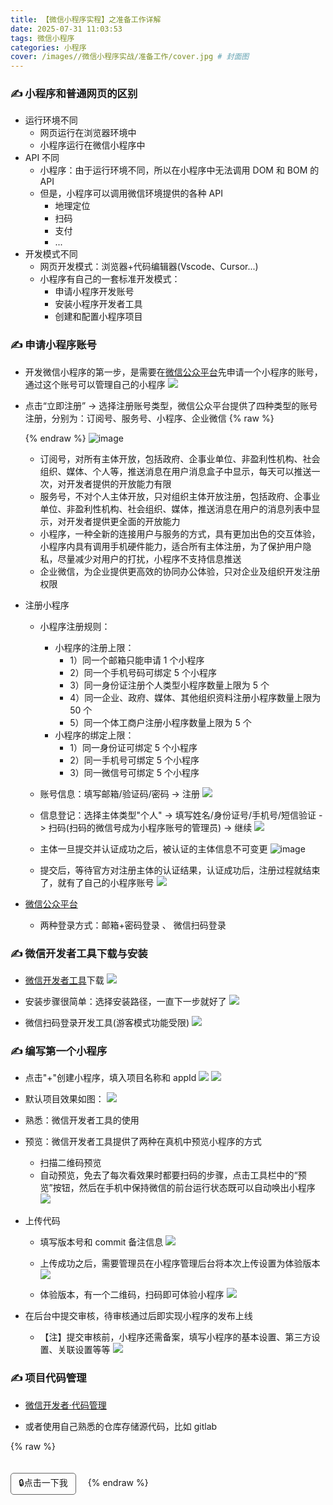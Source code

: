 ```yaml
---
title: 【微信小程序实程】之准备工作详解
date: 2025-07-31 11:03:53
tags: 微信小程序
categories: 小程序
cover: /images//微信小程序实战/准备工作/cover.jpg # 封面图
---
```


### ✍️ 小程序和普通网页的区别

- 运行环境不同
  - 网页运行在浏览器环境中
  - 小程序运行在微信小程序中
- API 不同
  - 小程序：由于运行环境不同，所以在小程序中无法调用 DOM 和 BOM 的 API
  - 但是，小程序可以调用微信环境提供的各种 API
    - 地理定位
    - 扫码
    - 支付
    - ...
- 开发模式不同
  - 网页开发模式：浏览器+代码编辑器(Vscode、Cursor...)
  - 小程序有自己的一套标准开发模式：
    - 申请小程序开发账号
    - 安装小程序开发者工具
    - 创建和配置小程序项目

### ✍️ 申请小程序账号

- 开发微信小程序的第一步，是需要在[微信公众平台](https://mp.weixin.qq.com/)先申请一个小程序的账号，通过这个账号可以管理自己的小程序
  ![](/images/微信小程序实战/准备工作/wxgzpt.png)

- 点击“立即注册” -> 选择注册账号类型，微信公众平台提供了四种类型的账号注册，分别为：订阅号、服务号、小程序、企业微信
  {% raw %}
  <!-- ![](/images/微信小程序实战/准备工作/wxtype4.png) -->
  {% endraw %}
  <img src="/images/微信小程序实战/准备工作/wxtype4.png" alt="image" class="max600"/>

  - 订阅号，对所有主体开放，包括政府、企事业单位、非盈利性机构、社会组织、媒体、个人等，推送消息在用户消息盒子中显示，每天可以推送一次，对开发者提供的开放能力有限
  - 服务号，不对个人主体开放，只对组织主体开放注册，包括政府、企事业单位、非盈利性机构、社会组织、媒体，推送消息在用户的消息列表中显示，对开发者提供更全面的开放能力
  - 小程序，一种全新的连接用户与服务的方式，具有更加出色的交互体验，小程序内具有调用手机硬件能力，适合所有主体注册，为了保护用户隐私，尽量减少对用户的打扰，小程序不支持信息推送
  - 企业微信，为企业提供更高效的协同办公体验，只对企业及组织开发注册权限

- 注册小程序

  - 小程序注册规则：

    - 小程序的注册上限：
      - 1）同一个邮箱只能申请 1 个小程序
      - 2）同一个手机号码可绑定 5 个小程序
      - 3）同一身份证注册个人类型小程序数量上限为 5 个
      - 4）同一企业、政府、媒体、其他组织资料注册小程序数量上限为 50 个
      - 5）同一个体工商户注册小程序数量上限为 5 个
    - 小程序的绑定上限：
      - 1）同一身份证可绑定 5 个小程序
      - 2）同一手机号可绑定 5 个小程序
      - 3）同一微信号可绑定 5 个小程序

  - 账号信息：填写邮箱/验证码/密码 -> 注册
    ![](/images/微信小程序实战/准备工作/registerAccount.png)

  - 信息登记：选择主体类型"个人" -> 填写姓名/身份证号/手机号/短信验证 -> 扫码(扫码的微信号成为小程序账号的管理员) -> 继续
    ![](/images/微信小程序实战/准备工作/infoRecord.png)

  - 主体一旦提交并认证成功之后，被认证的主体信息不可变更
    <img src="/images/微信小程序实战/准备工作/confirmInfo.png" alt="image" class="max450"/>

  - 提交后，等待官方对注册主体的认证结果，认证成功后，注册过程就结束了，就有了自己的小程序账号
    ![](/images/微信小程序实战/准备工作/accountManage.png)

- [微信公众平台](https://mp.weixin.qq.com/)
  - 两种登录方式：邮箱+密码登录 、 微信扫码登录

### ✍️ 微信开发者工具下载与安装

- [微信开发者工具](https://developers.weixin.qq.com/miniprogram/dev/devtools/download.html)下载
  ![](/images/微信小程序实战/准备工作/wxtooldowload.png)

- 安装步骤很简单：选择安装路径，一直下一步就好了
  ![](/images/微信小程序实战/准备工作/wxtoolexe.png)

- 微信扫码登录开发工具(游客模式功能受限)
  ![](/images/微信小程序实战/准备工作/wxtool.png)

### ✍️ 编写第一个小程序

- 点击"+"创建小程序，填入项目名称和 appId
  ![](/images/微信小程序实战/准备工作/createProject1.png)
  ![](/images/微信小程序实战/准备工作/createProject0.png)

- 默认项目效果如图：
  ![](/images/微信小程序实战/准备工作/createProject2.png)

- 熟悉：微信开发者工具的使用

- 预览：微信开发者工具提供了两种在真机中预览小程序的方式

  - 扫描二维码预览
  - 自动预览，免去了每次看效果时都要扫码的步骤，点击工具栏中的“预览”按钮，然后在手机中保持微信的前台运行状态既可以自动唤出小程序
    ![](/images/微信小程序实战/准备工作/preview.png)

- 上传代码

  - 填写版本号和 commit 备注信息
    ![](/images/微信小程序实战/准备工作/uploadcode.png)

  - 上传成功之后，需要管理员在小程序管理后台将本次上传设置为体验版本
    ![](/images/微信小程序实战/准备工作/updateVersion.png)

  - 体验版本，有一个二维码，扫码即可体验小程序
    ![](/images/微信小程序实战/准备工作/updateVersion2.png)

- 在后台中提交审核，待审核通过后即实现小程序的发布上线
  - 【注】提交审核前，小程序还需备案，填写小程序的基本设置、第三方设置、关联设置等等
    ![](/images/微信小程序实战/准备工作/release.png)

### ✍️ 项目代码管理

- [微信开发者·代码管理](https://developers.weixin.qq.com/miniprogram/dev/devtools/wechatvcs.html)

- 或者使用自己熟悉的仓库存储源代码，比如 gitlab

{% raw %}
<!-- 防止 Hexo 标签冲突：Hexo 使用 {% %} 作为标签语法 -->
<div id="box">🔒点击一下我</div><span id="tips"></span>
<script>
  document.getElementById('box').onclick = function(event) {
    var tips = document.getElementById('tips')
    if(!tips.innerText) {
      tips.innerText = '🔑看到这里，你真是太棒了👍┗(•̀ᴗ•́)┛👍'
    }
    else {
      tips.innerText = ''
    }
  }
</script>
<style>
  #box {
    display: inline-block;
    border: 1px solid #666;
    border-radius: 5px;
    padding: 4px 12px;
    margin-top: 20px;
    cursor: pointer;
  }
  #tips {
    margin: 0 0 0 15px;
  }
</style>
{% endraw %}
